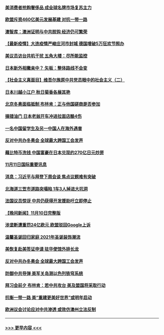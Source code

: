 #### [美消费者抢购奢侈品 成全球名牌市场复苏主力](../pages/prog202/a103266458.md?t=11120401) 
#### [欧盟斥资460亿美元发展基建 对抗一带一路](../pages/prog202/a103266517.md?t=11120401) 
#### [澳智库：澳洲证明与中共脱钩 经济仍可繁荣](../pages/prog202/a103266334.md?t=11120401) 
#### [【最新疫情】大连疫情严峻庄河市封城 德国增破5万狂欢节照办](../pages/prog202/a103266395.md?t=11120401) 
#### [美议员访台共机干扰  五角大楼：尽所能监控](../pages/prog202/a103266387.md?t=11120401) 
#### [日本新外相撇亲中？ 矢板：整体路线不会变](../pages/prog202/a103266388.md?t=11120401) 
#### [【社会主义真面目】维吾尔族原中共党员眼中的社会主义（二）](../pages/prog202/a103266356.md?t=11120401) 
#### [日本川越小江户 秋日菊香各展其艳](../pages/prog202/a103266338.md?t=11120401) 
#### [北京冬奥面临抵制 布林肯：正与他国磋商是否参加](../pages/prog202/a103266225.md?t=11120401) 
#### [搞错油门 日本老翁开车冲进拉面店酿4伤](../pages/prog202/a103266183.md?t=11120401) 
#### [一名中国留学生及另一中国人在海外遇害](../pages/prog202/a103266099.md?t=11120401) 
#### [反对中共办冬奥会 全球最大跨国工会发声](../pages/prog202/a103266162.md?t=11120401) 
#### [藉比特币洗钱 中国富豪在日本兑现约270亿日元炒房](../pages/prog202/a103266144.md?t=11120401) 
#### [11月11日国际重要讯息](../pages/prog202/a103266142.md?t=11120401) 
#### [消息：习近平与拜登下周会谈 焦点议题难有突破](../pages/prog202/a103266095.md?t=11120401) 
#### [北海道三笠市道路突塌陷 1车3人掉进大坑洞](../pages/prog202/a103266084.md?t=11120401) 
#### [法国议员惊讶 中共仍获得开发援助吁立即停止](../pages/prog202/a103265938.md?t=11120401) 
#### [【晚间新闻】11月10日完整版](../pages/prog202/a103265940.md?t=11120401) 
#### [涉垄断遭重罚24亿欧元 欧盟驳回Google上诉](../pages/prog202/a103265922.md?t=11120401) 
#### [温馨圣诞回归家庭 2021年圣诞装饰潮流](../pages/prog202/a103265769.md?t=11120401) 
#### [美恢复赴美签证申请 驻华使馆外排长龙](../pages/prog202/a103265743.md?t=11120401) 
#### [反对中共办冬奥会 全球最大跨国工会发声](../pages/prog202/a103265725.md?t=11120401) 
#### [防御中共导弹 美军关岛测以色列铁穹系统](../pages/prog202/a103265696.md?t=11120401) 
#### [拜习会前夕 布林肯：若中共攻台 美及盟国将采取行动](../pages/prog202/a103265649.md?t=11120401) 
#### [抗衡一带一路 美“重建更美好世界”或明年启动](../pages/prog202/a103265646.md?t=11120401) 
#### [欧洲议会讨论应对中共渗透 或效仿澳州立法反制](../pages/prog202/a103265566.md?t=11120401) 

----
#### [ >>> 更早内容 <<< ](../indexes/prog202-earlier.md)
